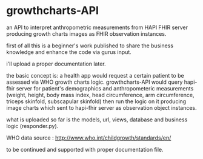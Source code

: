 # growthcharts-API
an API to interpret anthropometric measurements from HAPI FHIR server producing growth charts images as FHIR observation instances.

first of all this is a beginner's work published to share the business knowledge and enhance the code via gurus input.

i'll upload a proper documentation later.

the basic concept is: a health app would request a certain patient to be assessed via WHO growth charts logic. growthcharts-API would query hapi-fhir server for patient's demographics and anthropometeric measurements (weight, height, body mass index, head circumference, arm circumference, triceps skinfold, subscapular skinfold) then run the logic on it producing image charts which sent to hapi-fhir server as observation object instances.

what is uploaded so far is the models, url, views, database and business logic (responder.py).

WHO data source : http://www.who.int/childgrowth/standards/en/

to be continued and supported with proper documentation file.
